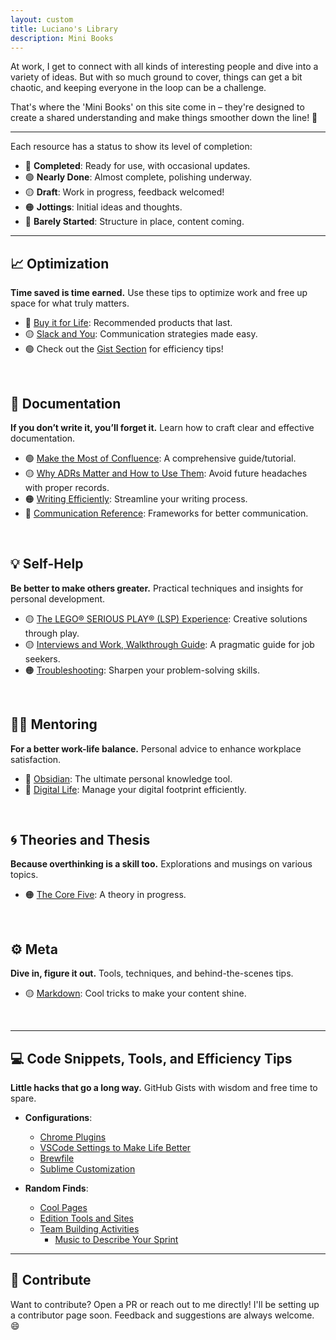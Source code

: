 ```yaml
---
layout: custom
title: Luciano's Library
description: Mini Books
---
```


At work, I get to connect with all kinds of interesting people and dive into a variety of ideas. But with so much ground to cover, things can get a bit chaotic, and keeping everyone in the loop can be a challenge.

That's where the 'Mini Books' on this site come in – they're designed to create a shared understanding and make things smoother down the line! 🚀

---

Each resource has a status to show its level of completion:

- 🔵 **Completed**: Ready for use, with occasional updates.
- 🟢 **Nearly Done**: Almost complete, polishing underway.
- 🟡 **Draft**: Work in progress, feedback welcomed!
- 🟠 **Jottings**: Initial ideas and thoughts.
- 🔴 **Barely Started**: Structure in place, content coming.

---

## 📈 Optimization
**Time saved is time earned.** Use these tips to optimize work and free up space for what truly matters.

- 🔵 [Buy it for Life](./pages/shopping.md): Recommended products that last.
- 🟡 [Slack and You](./pages/slack.md): Communication strategies made easy.
- 🟢 Check out the [Gist Section](#code-snippets-tools-and-efficiency-tips) for efficiency tips!

<br>

## 📝 Documentation

**If you don’t write it, you’ll forget it.** Learn how to craft clear and effective documentation.

- 🟢 [Make the Most of Confluence](./pages/confluence): A comprehensive guide/tutorial.
- 🟡 [Why ADRs Matter and How to Use Them](./pages/adrs): Avoid future headaches with proper records.
- 🟠 [Writing Efficiently](./pages/writing): Streamline your writing process.
- 🔴 [Communication Reference](./pages/communications-reference): Frameworks for better communication.

<br>

## 💡 Self-Help
**Be better to make others greater.** Practical techniques and insights for personal development.

- 🟡 [The LEGO® SERIOUS PLAY® (LSP) Experience](./pages/lsp): Creative solutions through play.
- 🟡 [Interviews and Work, Walkthrough Guide](./pages/ds-interviews): A pragmatic guide for job seekers.
- 🟠 [Troubleshooting](./pages/troubleshooting): Sharpen your problem-solving skills.

<br>

## 🧑‍🏫 Mentoring
**For a better work-life balance.** Personal advice to enhance workplace satisfaction.

- 🔴 [Obsidian](./pages/obsidian.md): The ultimate personal knowledge tool.
- 🔴 [Digital Life](./pages/digital-life.md): Manage your digital footprint efficiently.

<br>


## 🌀 Theories and Thesis
**Because overthinking is a skill too.** Explorations and musings on various topics.

- 🟠 [The Core Five](./pages/thesis-the-core-five.md): A theory in progress.

<br>

## ⚙️ Meta
**Dive in, figure it out.** Tools, techniques, and behind-the-scenes tips.

- 🟡 [Markdown](./pages/markdown): Cool tricks to make your content shine.

<br>

---



## 💻 Code Snippets, Tools, and Efficiency Tips
**Little hacks that go a long way.** GitHub Gists with wisdom and free time to spare.

- **Configurations**:
    - <a href="https://gist.github.com/LucianoAdonis/be46fd68a6324a9777385b8982885cc3" target="_blank">Chrome Plugins</a>
    - <a href="https://gist.github.com/LucianoAdonis/4a711db16b8eef7a24c5e66110ba644e" target="_blank">VSCode Settings to Make Life Better</a>
    - <a href="https://gist.github.com/LucianoAdonis/43a43e5b80515abb828ceb1d3dca2258" target="_blank">Brewfile</a>
    - <a href="https://gist.github.com/LucianoAdonis/2fdc70716cc00e7d584494b0beafc985" target="_blank">Sublime Customization</a>

- **Random Finds**:
    - <a href="https://gist.github.com/LucianoAdonis/24888d407bec9e59c9cfc460a866b163" target="_blank">Cool Pages</a>
    - <a href="https://gist.github.com/LucianoAdonis/93f008e9bf92b0dbcdd5d2ee03f37535" target="_blank">Edition Tools and Sites</a>
    - <a href="https://gist.github.com/LucianoAdonis/91398d78df653e6a2d4969c87261b184" target="_blank">Team Building Activities</a>
        - <a href="https://gist.github.com/LucianoAdonis/da2d0e3b8cea63407eb0a181bf30985f" target="_blank">Music to Describe Your Sprint</a>


---

## 🙌 Contribute

Want to contribute? Open a PR or reach out to me directly! I'll be setting up a contributor page soon. Feedback and suggestions are always welcome. 😄